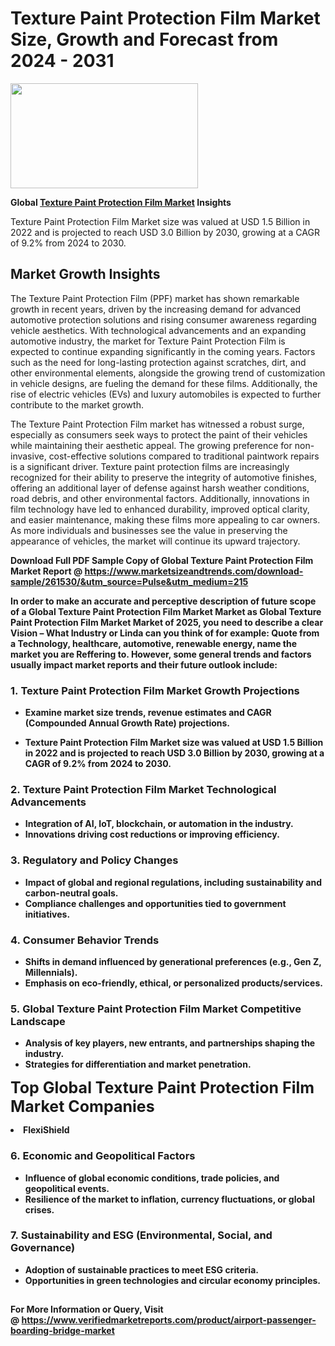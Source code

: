 <H1>Texture Paint Protection Film Market Size, Growth and Forecast from 2024 - 2031</H1><img class="aligncenter size-medium wp-image-584254" src="https://thirdeyenews.in/wp-content/uploads/2024/09/Global-Market-Research-300x168.jpeg" alt="" width="300" height="168" /><p><strong>Global&nbsp;<a href="https://www.marketsizeandtrends.com/download-sample/261530/&amp;utm_source=Pulse&amp;utm_medium=215">Texture Paint Protection Film Market</a> Insights</strong></p><p>Texture Paint Protection Film Market size was valued at USD 1.5 Billion in 2022 and is projected to reach USD 3.0 Billion by 2030, growing at a CAGR of 9.2% from 2024 to 2030.</p><p><h2>Market Growth Insights</h2> <p>The Texture Paint Protection Film (PPF) market has shown remarkable growth in recent years, driven by the increasing demand for advanced automotive protection solutions and rising consumer awareness regarding vehicle aesthetics. With technological advancements and an expanding automotive industry, the market for Texture Paint Protection Film is expected to continue expanding significantly in the coming years. Factors such as the need for long-lasting protection against scratches, dirt, and other environmental elements, alongside the growing trend of customization in vehicle designs, are fueling the demand for these films. Additionally, the rise of electric vehicles (EVs) and luxury automobiles is expected to further contribute to the market growth.</p> <p><strong></strong></p> <p>The Texture Paint Protection Film market has witnessed a robust surge, especially as consumers seek ways to protect the paint of their vehicles while maintaining their aesthetic appeal. The growing preference for non-invasive, cost-effective solutions compared to traditional paintwork repairs is a significant driver. Texture paint protection films are increasingly recognized for their ability to preserve the integrity of automotive finishes, offering an additional layer of defense against harsh weather conditions, road debris, and other environmental factors. Additionally, innovations in film technology have led to enhanced durability, improved optical clarity, and easier maintenance, making these films more appealing to car owners. As more individuals and businesses see the value in preserving the appearance of vehicles, the market will continue its upward trajectory. <p><strong></p><p><span class=""><strong>Download Full PDF Sample Copy of Global Texture Paint Protection Film Market Report</strong> @ <a href="https://www.marketsizeandtrends.com/download-sample/261530/&amp;utm_source=Pulse&amp;utm_medium=215" target="_blank">https://www.marketsizeandtrends.com/download-sample/261530/&amp;utm_source=Pulse&amp;utm_medium=215</a></span></p><p>In order to make an accurate and perceptive description of future scope of a Global&nbsp;Texture Paint Protection Film Market Market as Global&nbsp;Texture Paint Protection Film Market Market of 2025, you need to describe a clear Vision &ndash; What Industry or Linda can you think of for example: Quote from a Technology, healthcare, automotive, renewable energy, name the market you are Reffering to. However, some general trends and factors usually impact market reports and their future outlook include:</p><h3>1.&nbsp;<strong>Texture Paint Protection Film Market Growth Projections</strong></h3><ul><li>Examine market size trends, revenue estimates and CAGR (Compounded Annual Growth Rate) projections.</li><li><p>Texture Paint Protection Film Market size was valued at USD 1.5 Billion in 2022 and is projected to reach USD 3.0 Billion by 2030, growing at a CAGR of 9.2% from 2024 to 2030.</p></li></ul><h3>2.&nbsp;<strong>Texture Paint Protection Film Market Technological Advancements</strong></h3><ul><li>Integration of AI, IoT, blockchain, or automation in the industry.</li><li>Innovations driving cost reductions or improving efficiency.</li></ul><h3>3.&nbsp;<strong>Regulatory and Policy Changes</strong></h3><ul><li>Impact of global and regional regulations, including sustainability and carbon-neutral goals.</li><li>Compliance challenges and opportunities tied to government initiatives.</li></ul><h3>4.&nbsp;<strong>Consumer Behavior Trends</strong></h3><ul><li>Shifts in demand influenced by generational preferences (e.g., Gen Z, Millennials).</li><li>Emphasis on eco-friendly, ethical, or personalized products/services.</li></ul><h3>5.&nbsp;<strong>Global Texture Paint Protection Film Market Competitive Landscape</strong></h3><ul><li>Analysis of key players, new entrants, and partnerships shaping the industry.</li><li>Strategies for differentiation and market penetration.</li></ul><p data-pm-slice="1 1 []"><span style="color: inherit; font-family: inherit; font-size: 25px;">Top Global Texture Paint Protection Film Market Companies</span></p><div class="" data-test-id=""><p><li>FlexiShield</li></p></div><h3>6.&nbsp;<strong>Economic and Geopolitical Factors</strong></h3><ul><li>Influence of global economic conditions, trade policies, and geopolitical events.</li><li>Resilience of the market to inflation, currency fluctuations, or global crises.</li></ul><h3>7.&nbsp;<strong>Sustainability and ESG (Environmental, Social, and Governance)</strong></h3><ul><li>Adoption of sustainable practices to meet ESG criteria.</li><li>Opportunities in green technologies and circular economy principles.</li></ul><h2><strong style="font-size: 14px;">For More Information or Query, Visit @&nbsp;</strong><a style="background-color: #ffffff; font-size: 14px;" href="https://www.marketsizeandtrends.com/report/texture-paint-protection-film-market/" target="_blank">https://www.verifiedmarketreports.com/product/airport-passenger-boarding-bridge-market</a></h2>
